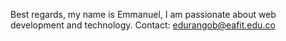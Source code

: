 Best regards, my name is Emmanuel, 
 I am passionate about web development and technology.
 Contact: edurangob@eafit.edu.co